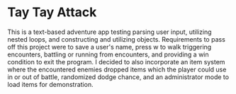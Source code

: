 # Tay Tay Attack

This is a text-based adventure app testing parsing user input, utilizing nested loops, and constructing and utilizing objects. Requirements to pass off this project were to save a user's name, press w to walk triggering encounters, battling or running from encounters, and providing a win condition to exit the program. I decided to also incorporate an item system where the encountered enemies dropped items which the player could use in or out of battle, randomized dodge chance, and an administrator mode to load items for demonstration.
